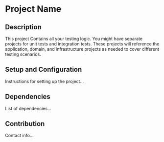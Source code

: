 # Project Name

## Description

This project Contains all your testing logic. You might have separate projects for unit tests and integration tests. 
These projects will reference the application, domain, and infrastructure projects as needed to cover different testing scenarios.

## Setup and Configuration

Instructions for setting up the project...

## Dependencies

List of dependencies...

## Contribution

Contact info...